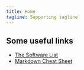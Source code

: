 ```yaml
---
title: Home
tagline: Supporting tagline
---
```


## Some useful links

* [The Software List](pages/software)
* [Markdown Cheat Sheet](pages/markdown_cheat_sheet.html)

